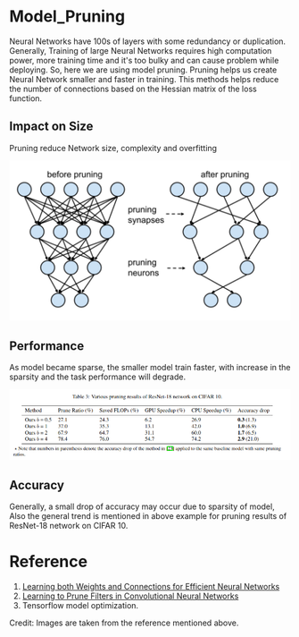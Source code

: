 # Model_Pruning

Neural Networks have 100s of layers with some redundancy or duplication. Generally, Training of large Neural Networks requires high computation power, more training time and it's too bulky and can cause problem while deploying. So, here we are using model pruning. Pruning helps us create Neural Network smaller and faster in training. This methods helps reduce the number of connections based on the Hessian matrix of the loss function.

## Impact on Size

Pruning reduce Network size, complexity and overfitting

![](https://github.com/gargarchit/Model_Pruning/blob/master/Impact_on_size.png)

## Performance

As model became sparse, the smaller model train faster, with increase in the sparsity and the task performance will degrade.

![](https://github.com/gargarchit/Model_Pruning/blob/master/Pruning_results.png)

## Accuracy

Generally, a small drop of accuracy may occur due to sparsity of model, Also the general trend is mentioned in above example for pruning results of ResNet-18 network on CIFAR 10.

# Reference
1. [Learning both Weights and Connections for Efficient Neural Networks](https://papers.nips.cc/paper/5784-learning-both-weights-and-connections-for-efficient-neural-network.pdf)
2. [Learning to Prune Filters in Convolutional Neural Networks](https://arxiv.org/pdf/1801.07365.pdf)
3. Tensorflow model optimization.

Credit: Images are taken from the reference mentioned above.
